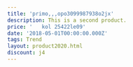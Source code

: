 ```yaml
---
title: 'primo,,,opo3099987938o2jx'
description: This is a second product.
price: '   kol 25422le09'
date: '2018-05-01T00:00:00.000Z'
tags: Trend
layout: product2020.html
discount: j4
---
```


